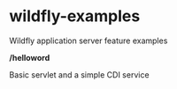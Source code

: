 # wildfly-examples
Wildfly application server feature examples

**/helloword**

Basic servlet and a simple CDI service
